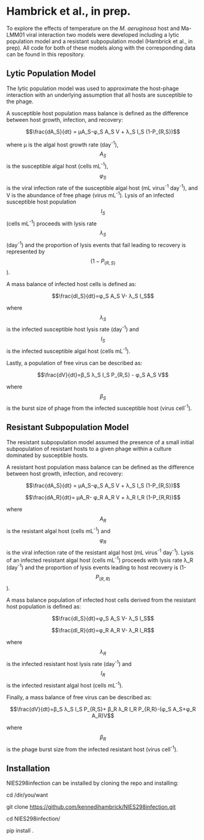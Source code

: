 # Hambrick et al., in prep.
To explore the effects of temperature on the _M. aeruginosa_ host and Ma-LMM01 viral interaction two models were developed including a lytic population model and a resistant subpopulation model (Hambrick et al., in prep). All code for both of these models along with the corresponding data can be found in this repository.

**Lytic Population Model**
----------------------------
The lytic population model was used to approximate the host-phage interaction with an underlying assumption that all hosts are susceptible to the phage.

A susceptible host population mass balance is defined as the difference between host growth, infection, and recovery:

$$\frac{dA_S}{dt} = μA_S-φ_S A_S V + λ_S I_S (1-P_{R,S})$$

where μ is the algal host growth rate (day<sup>-1</sup>), $$A_S$$ is the susceptible algal host (cells mL<sup>-1</sup>), $$φ_S$$ is the viral infection rate of the susceptible algal host (mL virus<sup>-1</sup> day<sup>-1</sup>), and V is the abundance of free phage (virus mL<sup>-1</sup>). Lysis of an infected susceptible host population $$I_S$$ (cells mL<sup>-1</sup>) proceeds with lysis rate $$λ_S$$ (day<sup>-1</sup>) and the proportion of lysis events that fail leading to recovery is represented by $$(1-P_(R,S)$$).

A mass balance of infected host cells is defined as:

$$\frac{dI_S}{dt}=φ_S A_S V- λ_S I_S$$

where $$λ_S$$  is the infected susceptible host lysis rate (day<sup>-1</sup>) and $$I_S$$ is the infected susceptible algal host (cells mL<sup>-1</sup>). 

Lastly, a population of free virus can be described as:

$$\frac{dV}{dt}=β_S λ_S I_S P_{R,S} - φ_S A_S V$$

where $$β_S$$ is the burst size of phage from the infected susceptible host (virus cell<sup>-1</sup>). 

**Resistant Subpopulation Model**
----------------------------------
The resistant subpopulation model assumed the presence of a small initial subpopulation of resistant hosts to a given phage within a culture dominated by susceptible hosts. 

A resistant host population mass balance can be defined as the difference between host growth, infection, and recovery:  

$$\frac{dA_S}{dt} = μA_S-φ_S A_S V + λ_S I_S (1-P_{R,S})$$

$$\frac{dA_R}{dt}= μA_R- φ_R A_R V + λ_R I_R (1-P_{R,R})$$

where $$A_R$$ is the resistant algal host (cells mL<sup>-1</sup>) and $$φ_R$$ is the viral infection rate of the resistant algal host (mL virus<sup>-1</sup> day<sup>-1</sup>). Lysis of an infected resistant algal host (cells mL<sup>-1</sup>) proceeds with lysis rate λ_R (day<sup>-1</sup>) and the proportion of lysis events leading to host recovery is (1-$$P_(R,R)$$).

A mass balance population of infected host cells derived from the resistant host population is defined as:

$$\frac{dI_S}{dt}=φ_S A_S V- λ_S I_S$$

$$\frac{dI_R}{dt}=φ_R A_R V- λ_R I_R$$

where $$λ_R$$ is the infected resistant host lysis rate (day<sup>-1</sup>) and $$I_R$$ is the infected resistant algal host (cells mL<sup>-1</sup>). 

Finally, a mass balance of free virus can be described as:

$$\frac{dV}{dt}=β_S λ_S I_S P_{R,S}+ β_R λ_R I_R P_{R,R}-(φ_S A_S+φ_R A_R)V$$

where $$β_R$$ is the phage burst size from the infected resistant host (virus cell<sup>-1</sup>). 

**Installation**
--------------------------------------------------------------------
NIES298infection can be installed by cloning the repo and installing:

cd /dir/you/want

git clone https://github.com/kennedihambrick/NIES298infection.git

cd NIES298infection/

pip install .
